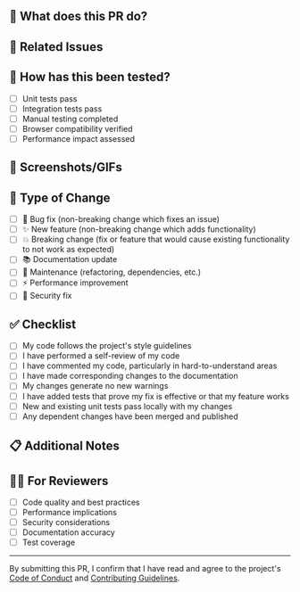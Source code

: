 ## 🎯 What does this PR do?

<!-- Provide a clear and concise description of what this PR accomplishes -->

## 🔗 Related Issues

<!-- Link any related issues. Use "Closes #123" to auto-close issues when PR is merged -->

## 🧪 How has this been tested?

<!-- Describe how you've tested these changes -->

- [ ] Unit tests pass
- [ ] Integration tests pass
- [ ] Manual testing completed
- [ ] Browser compatibility verified
- [ ] Performance impact assessed

## 📸 Screenshots/GIFs

<!-- If applicable, add screenshots or GIFs to help explain your changes -->

## 🎨 Type of Change

<!-- Mark the relevant option with an "x" -->

- [ ] 🐛 Bug fix (non-breaking change which fixes an issue)
- [ ] ✨ New feature (non-breaking change which adds functionality)
- [ ] 💥 Breaking change (fix or feature that would cause existing functionality to not work as expected)
- [ ] 📚 Documentation update
- [ ] 🔧 Maintenance (refactoring, dependencies, etc.)
- [ ] ⚡ Performance improvement
- [ ] 🚨 Security fix

## ✅ Checklist

<!-- Mark completed items with an "x" -->

- [ ] My code follows the project's style guidelines
- [ ] I have performed a self-review of my code
- [ ] I have commented my code, particularly in hard-to-understand areas
- [ ] I have made corresponding changes to the documentation
- [ ] My changes generate no new warnings
- [ ] I have added tests that prove my fix is effective or that my feature works
- [ ] New and existing unit tests pass locally with my changes
- [ ] Any dependent changes have been merged and published

## 📋 Additional Notes

<!-- Add any additional notes, concerns, or questions for reviewers -->

## 🙋‍♂️ For Reviewers

<!-- Any specific areas you'd like reviewers to focus on -->

- [ ] Code quality and best practices
- [ ] Performance implications
- [ ] Security considerations
- [ ] Documentation accuracy
- [ ] Test coverage

---

By submitting this PR, I confirm that I have read and agree to the project's [Code of Conduct](../CODE_OF_CONDUCT.md) and [Contributing Guidelines](../CONTRIBUTING.md).